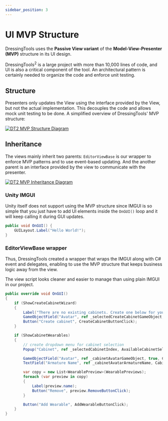 ```yaml
---
sidebar_position: 3
---
```


# UI MVP Structure

DressingTools uses the **Passive View variant** of the **Model-View-Presenter (MVP)** structure in its UI design.

DressingTools<sup>2</sup> is a large project with more than 10,000 lines of code, and UI is also a critical component
of the tool. An architectural pattern is certainly needed to organize the code and enforce unit testing.

## Structure

Presenters only updates the View using the interface provided by the View, but not the actual implementation. This
decouples the code and allows mock unit testing to be done. A simplified overview of DressingTools' MVP structure:

[![DT2 MVP Structure Diagram](/img/diagrams/dt2-mvp-structure.drawio.svg)](/img/diagrams/dt2-mvp-structure.drawio.svg)

## Inheritance

The views mainly inherit two parents: ```EditorViewBase``` is our wrapper to enforce MVP patterns and to use event-based updating.
And the another parent is an interface provided by the view to communicate with the presenter.

[![DT2 MVP Inheritance Diagram](/img/diagrams/dt2-mvp-inheritance.drawio.svg)](/img/diagrams/dt2-mvp-inheritance.drawio.svg)

### Unity IMGUI

Unity itself does not support using the MVP structure since IMGUI is so simple that you just have to add UI elements
inside the ```OnGUI()``` loop and it will keep calling it during GUI updates.

```csharp
public void OnGUI() {
    GUILayout.Label("Hello World!");
}
```

### EditorViewBase wrapper

Thus, DressingTools created a wrapper that wraps the IMGUI along with C# event and delegates, enabling to use the MVP
structure that keeps business logic away from the view.

The view script looks cleaner and easier to manage than using plain IMGUI in our project.

```csharp
public override void OnGUI()
{
    if (ShowCreateCabinetWizard)
    {
        Label("There are no existing cabinets. Create one below for your avatar:");
        GameObjectField("Avatar", ref _selectedCreateCabinetGameObject, true);
        Button("Create cabinet", CreateCabinetButtonClick);
    }

    if (ShowCabinetWearables)
    {
        // create dropdown menu for cabinet selection
        Popup("Cabinet", ref _selectedCabinetIndex, AvailableCabinetSelections, SelectedCabinetChange);

        GameObjectField("Avatar", ref _cabinetAvatarGameObject, true, CabinetSettingsChange);
        TextField("Armature Name", ref _cabinetAvatarArmatureName, CabinetSettingsChange);

        var copy = new List<WearablePreview>(WearablePreviews);
        foreach (var preview in copy)
        {
            Label(preview.name);
            Button("Remove", preview.RemoveButtonClick);
        }

        Button("Add Wearable", AddWearableButtonClick);
    }
}
```
